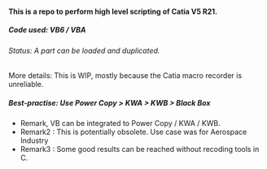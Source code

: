 #### This is a repo to perform high level scripting of Catia V5 R21.

##### Code used: VB6 / VBA

###### Status: A part can be loaded and duplicated.
More details: This is WIP, mostly because the Catia macro recorder is unreliable.

##### Best-practise: Use Power Copy > KWA > KWB > Black Box
* Remark, VB can be integrated to Power Copy / KWA / KWB.
* Remark2 : This is potentially obsolete. Use case was for Aerospace Industry
* Remark3 : Some good results can be reached without recoding tools in C.
